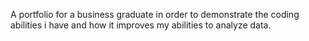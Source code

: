 A portfolio for a business graduate in order to demonstrate the coding  abilities i have and how it improves my abilities to analyze data.
